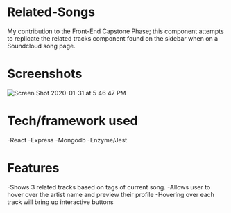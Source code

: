 # Related-Songs
  My contribution to the Front-End Capstone Phase; this component attempts to replicate the related tracks component found on the sidebar when on a Soundcloud song page. 

# Screenshots
  ![Screen Shot 2020-01-31 at 5 46 47 PM](https://user-images.githubusercontent.com/57578761/73585141-0d0ab000-4453-11ea-936f-7cb9af5a31e5.png)

# Tech/framework used
  -React
  -Express
  -Mongodb
  -Enzyme/Jest

# Features
  -Shows 3 related tracks based on tags of current song. 
  -Allows user to hover over the artist name and preview their profile
  -Hovering over each track will bring up interactive buttons